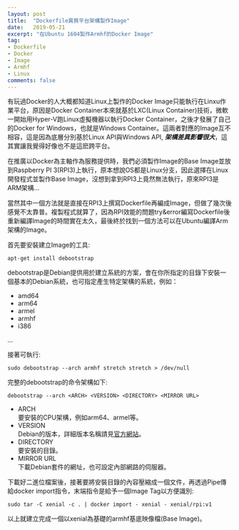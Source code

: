 ```yaml
---
layout: post
title:  "Dockerfile異質平台架構製作Image"
date:   2019-05-21
excerpt: "在Ubuntu 1604製作Armhf的Docker Image"
tag:
- Dockerfile 
- Docker 
- Image 
- Armhf 
- Linux
comments: false
---
```


有玩過Docker的人大概都知道Linux上製作的Docker Image只能執行在Linxu作業平台，原因是Docker Container本來就基於LXC(Linux Container)技術，微軟一開始用Hyper-V跑Linux虛擬機器以執行Docker Container，之後才發展了自己的Docker for Windows，也就是Windows Container。這兩者對應的Image互不相容，這是因為底層分別基於Linux API與Windows API, ***架構差異影響很大***，這其實讓我覺得好像也不是這麽跨平台。 

在推廣以Docker為主軸作為服務提供時，我們必須製作Image的Base Image並放到Raspberry PI 3(RPI3)上執行，原本想說OS都是Linux分支，因此選擇在Linux開發程式並製作Base Image，沒想到拿到RPI3上竟然無法執行，原來RPI3是ARM架構... 

當然其中一個方法就是直接在RPI3上撰寫Dockerfile再編成Image，但做了幾次後感覺不太靠普。複製程式就算了，因為RPI效能的問題try&error編寫Dockerfile後重新編譯Image的時間實在太久，最後終於找到一個方法可以在Ubuntu編譯Arm架構的Image。

首先要安裝建立Image的工具:

```
apt-get install debootstrap
```

debootstrap是Debian提供用於建立系統的方案，會在你所指定的目錄下安裝一個基本的Debian系統，也可指定產生特定架構的系統，例如：

- amd64 
- arm64 
- armel 
- armhf 
- i386 

... 

接著可執行:

```
sudo debootstrap --arch armhf stretch stretch > /dev/null
```

完整的debootstrap的命令架構如下:

```
debootstrap --arch <ARCH> <VERSION> <DIRECTORY> <MIRROR URL>
```
* ARCH  
要安裝的CPU架構，例如arm64、armel等。 
* VERSION   
Debian的版本，詳細版本名稱請見[官方網站](https://www.debian.org/releases/index.zh-tw.html)。
* DIRECTORY   
要安裝的目錄。 
* MIRROR URL  
下載Debian套件的網址，也可設定內部網路的伺服器。 

下載好二進位檔案後，接著要將安裝目錄的內容壓縮成一個文件，再透過Pipe傳給docker import指令，末端指令是給予一個Image Tag以方便識別:
```
sudo tar -C xenial -c . | docker import - xenial - xenial/rpi:v1
```
以上就建立完成一個以xenial為基礎的armhf基底映像檔(Base Image)。 












